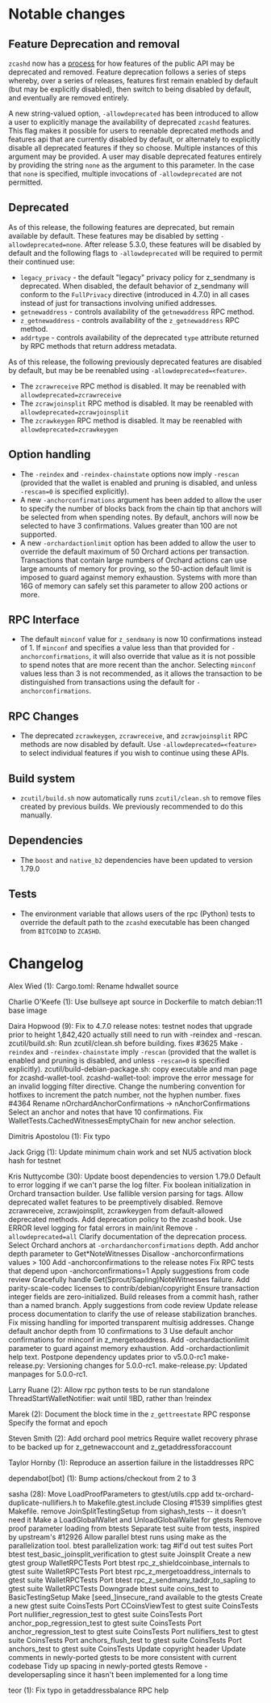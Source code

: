Notable changes
===============

Feature Deprecation and removal
-------------------------------

`zcashd` now has a [process](https://zcash.github.io/zcash/user/deprecation.html)
for how features of the public API may be deprecated and removed. Feature
deprecation follows a series of steps whereby, over a series of releases,
features first remain enabled by default (but may be explicitly disabled), then
switch to being disabled by default, and eventually are removed entirely.

A new string-valued option, `-allowdeprecated` has been introduced to allow a
user to explicitly manage the availability of deprecated `zcashd` features.  This
flag makes it possible for users to reenable deprecated methods and features
api that are currently disabled by default, or alternately to explicitly
disable all deprecated features if they so choose. Multiple instances of this
argument may be provided. A user may disable deprecated features entirely
by providing the string `none` as the argument to this parameter. In the case
that `none` is specified, multiple invocations of `-allowdeprecated` are not
permitted.

Deprecated
----------

As of this release, the following features are deprecated, but remain 
available by default. These features may be disabled by setting 
`-allowdeprecated=none`. After release 5.3.0, these features will be
disabled by default and the following flags to `-allowdeprecated` will
be required to permit their continued use:

  - `legacy_privacy` - the default "legacy" privacy policy for z_sendmany
    is deprecated. When disabled, the default behavior of z_sendmany will
    conform to the `FullPrivacy` directive (introduced in 4.7.0) in all cases
    instead of just for transactions involving unified addresses.
  - `getnewaddress` - controls availability of the `getnewaddress` RPC method.
  - `z_getnewaddress` - controls availability of the `z_getnewaddress` RPC method.
  - `addrtype` - controls availability of the deprecated `type` attribute
    returned by RPC methods that return address metadata. 

As of this release, the following previously deprecated features are disabled
by default, but may be be reenabled using `-allowdeprecated=<feature>`.

  - The `zcrawreceive` RPC method is disabled. It may be reenabled with
    `allowdeprecated=zcrawreceive`
  - The `zcrawjoinsplit` RPC method is disabled. It may be reenabled with
    `allowdeprecated=zcrawjoinsplit`
  - The `zcrawkeygen` RPC method is disabled. It may be reenabled with
    `allowdeprecated=zcrawkeygen`

Option handling
---------------

- The `-reindex` and `-reindex-chainstate` options now imply `-rescan`
  (provided that the wallet is enabled and pruning is disabled, and unless
  `-rescan=0` is specified explicitly).
- A new `-anchorconfirmations` argument has been added to allow the user
  to specify the number of blocks back from the chain tip that anchors will be
  selected from when spending notes. By default, anchors will now be selected
  to have 3 confirmations. Values greater than 100 are not supported.
- A new `-orchardactionlimit` option has been added to allow the user to
  override the default maximum of 50 Orchard actions per transaction. 
  Transactions that contain large numbers of Orchard actions can use 
  large amounts of memory for proving, so the 50-action default limit is
  imposed to guard against memory exhaustion. Systems with more than 16G
  of memory can safely set this parameter to allow 200 actions or more.

RPC Interface
-------------

- The default `minconf` value for `z_sendmany` is now 10 confirmations instead
  of 1. If `minconf` and specifies a value less than that provided for
  `-anchorconfirmations`, it will also override that value as it is not
  possible to spend notes that are more recent than the anchor. Selecting
  `minconf` values less than 3 is not recommended, as it allows the transaction
  to be distinguished from transactions using the default for
  `-anchorconfirmations`.

RPC Changes
-----------

- The deprecated `zcrawkeygen`, `zcrawreceive`, and `zcrawjoinsplit` RPC
  methods are now disabled by default. Use `-allowdeprecated=<feature>`
  to select individual features if you wish to continue using these APIs.

Build system
------------

- `zcutil/build.sh` now automatically runs `zcutil/clean.sh` to remove
  files created by previous builds. We previously recommended to do this
  manually.

Dependencies
------------

- The `boost` and `native_b2` dependencies have been updated to version 1.79.0

Tests
-----

- The environment variable that allows users of the rpc (Python) tests to
  override the default path to the `zcashd` executable has been changed
  from `BITCOIND` to `ZCASHD`.

Changelog
=========

Alex Wied (1):
      Cargo.toml: Rename hdwallet source

Charlie O'Keefe (1):
      Use bullseye apt source in Dockerfile to match debian:11 base image

Daira Hopwood (9):
      Fix to 4.7.0 release notes: testnet nodes that upgrade prior to height 1,842,420 actually still need to run with -reindex and -rescan.
      zcutil/build.sh: Run zcutil/clean.sh before building. fixes #3625
      Make `-reindex` and `-reindex-chainstate` imply `-rescan` (provided that the wallet is enabled and pruning is disabled, and unless `-rescan=0` is specified explicitly).
      zcutil/build-debian-package.sh: copy executable and man page for zcashd-wallet-tool.
      zcashd-wallet-tool: improve the error message for an invalid logging filter directive.
      Change the numbering convention for hotfixes to increment the patch number, not the hyphen number. fixes #4364
      Rename nOrchardAnchorConfirmations -> nAnchorConfirmations
      Select an anchor and notes that have 10 confirmations.
      Fix WalletTests.CachedWitnessesEmptyChain for new anchor selection.

Dimitris Apostolou (1):
      Fix typo

Jack Grigg (1):
      Update minimum chain work and set NU5 activation block hash for testnet

Kris Nuttycombe (30):
      Update boost dependencies to version 1.79.0
      Default to error logging if we can't parse the log filter.
      Fix boolean initialization in Orchard transaction builder.
      Use fallible version parsing for tags.
      Allow deprecated wallet features to be preemptively disabled.
      Remove zcrawreceive, zcrawjoinsplit, zcrawkeygen from default-allowed deprecated methods.
      Add deprecation policy to the zcashd book.
      Use ERROR level logging for fatal errors in main/init
      Remove `-allowdeprecated=all`
      Clarify documentation of the deprecation process.
      Select Orchard anchors at `-orchardanchorconfirmations` depth.
      Add anchor depth parameter to Get*NoteWitnesses
      Disallow -anchorconfirmations values > 100
      Add -anchorconfirmations to the release notes
      Fix RPC tests that depend upon -anchorconfirmations=1
      Apply suggestions from code review
      Gracefully handle Get(Sprout/Sapling)NoteWitnesses failure.
      Add parity-scale-codec licenses to contrib/debian/copyright
      Ensure transaction integer fields are zero-initialized.
      Build releases from a commit hash, rather than a named branch.
      Apply suggestions from code review
      Update release process documentation to clarify the use of release stabilization branches.
      Fix missing handling for imported transparent multisig addresses.
      Change default anchor depth from 10 confirmations to 3
      Use default anchor confirmations for minconf in z_mergetoaddress.
      Add -orchardactionlimit parameter to guard against memory exhaustion.
      Add -orchardactionlimit help text.
      Postpone dependency updates prior to v5.0.0-rc1
      make-release.py: Versioning changes for 5.0.0-rc1.
      make-release.py: Updated manpages for 5.0.0-rc1.

Larry Ruane (2):
      Allow rpc python tests to be run standalone
      ThreadStartWalletNotifier: wait until !IBD, rather than !reindex

Marek (2):
      Document the block time in the `z_gettreestate` RPC response
      Specify the format and epoch

Steven Smith (2):
      Add orchard pool metrics
      Require wallet recovery phrase to be backed up for z_getnewaccount and z_getaddressforaccount

Taylor Hornby (1):
      Reproduce an assertion failure in the listaddresses RPC

dependabot[bot] (1):
      Bump actions/checkout from 2 to 3

sasha (28):
      Move LoadProofParameters to gtest/utils.cpp
      add tx-orchard-duplicate-nullifiers.h to Makefile.gtest.include
      Closing #1539 simplifies gtest Makefile.
      remove JoinSplitTestingSetup from sighash_tests -- it doesn't need it
      Make a LoadGlobalWallet and UnloadGlobalWallet for gtests
      Remove proof parameter loading from btests
      Separate test suite from tests, inspired by upstream's #12926
      Allow parallel btest runs using make as the parallelization tool.
      btest parallelization work: tag #if'd out test suites
      Port btest test_basic_joinsplit_verification to gtest suite Joinsplit
      Create a new gtest group WalletRPCTests
      Port btest rpc_z_shieldcoinbase_internals to gtest suite WalletRPCTests
      Port btest rpc_z_mergetoaddress_internals to gtest suite WalletRPCTests
      Port btest rpc_z_sendmany_taddr_to_sapling to gtest suite WalletRPCTests
      Downgrade btest suite coins_test to BasicTestingSetup
      Make [seed_]insecure_rand available to the gtests
      Create a new gtest suite CoinsTests
      Port CCoinsViewTest to gtest suite CoinsTests
      Port nullifier_regression_test to gtest suite CoinsTests
      Port anchor_pop_regression_test to gtest suite CoinsTests
      Port anchor_regression_test to gtest suite CoinsTests
      Port nullifiers_test to gtest suite CoinsTests
      Port anchors_flush_test to gtest suite CoinsTests
      Port anchors_test to gtest suite CoinsTests
      Update copyright header
      Update comments in newly-ported gtests to be more consistent with current codebase
      Tidy up spacing in newly-ported gtests
      Remove -developersapling since it hasn't been implemented for a long time

teor (1):
      Fix typo in getaddressbalance RPC help

